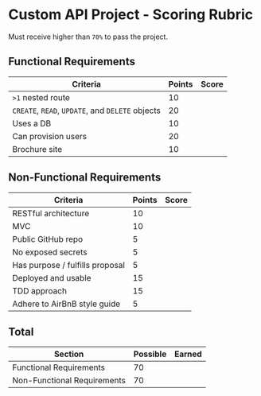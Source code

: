 # Custom API Project - Scoring Rubric

Must receive higher than `70%` to pass the project.

## Functional Requirements

| Criteria | Points | Score |
| -------- | ------ | ----- |
| `>1` nested route | 10 | |
| `CREATE`, `READ`, `UPDATE`, and `DELETE` objects | 20 | |
| Uses a DB | 10 | |
| Can provision users | 20 | |
| Brochure site | 10 | |

## Non-Functional Requirements

| Criteria | Points | Score |
| -------- | ------ | ----- |
| RESTful architecture | 10 | |
| MVC | 10 | |
| Public GitHub repo | 5 | |
| No exposed secrets | 5 | |
| Has purpose / fulfills proposal | 5 | |
| Deployed and usable | 15 | |
| TDD approach | 15 | |
| Adhere to AirBnB style guide| 5 | |

## Total

| Section | Possible | Earned |
| ------- | -------- | ------ |
| Functional Requirements | 70 | |
| Non-Functional Requirements | 70 | |
